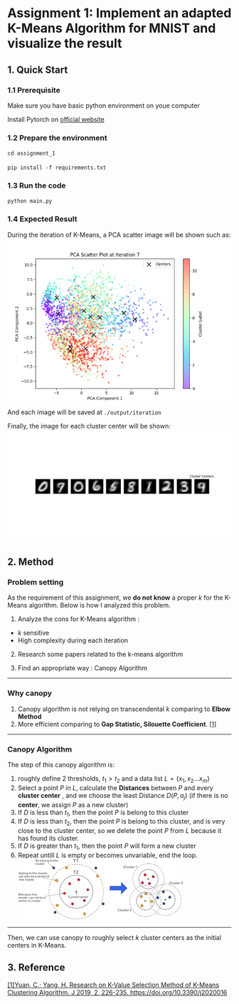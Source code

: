 # Assignment 1: Implement an adapted K-Means Algorithm for MNIST and visualize the result

## 1. Quick Start
### 1.1 Prerequisite
Make sure you have basic python environment on youe computer

Install Pytorch on [official website](https://pytorch.org/)

### 1.2 Prepare the environment
```shell
cd assignment_1

pip install -f requirements.txt
```

### 1.3 Run the code
```
python main.py
```

### 1.4 Expected Result
During the iteration of K-Means, a PCA scatter image will be shown such as:
![](./asset/images/pca_scatter_plot_iteration_example.png)
And each image will be saved at ``./output/iteration``

Finally, the image for each cluster center will be shown:
![](./asset/images/cluster_centers_example.png)

## 2. Method

### Problem setting
As the requirement of this assignment, we **do not know** a  proper $k$ for the K-Means algorithm. Below is how I analyzed this problem.

1. Analyze the cons for K-Means algorithm :
- $k$ sensitive 
- High complexity during each iteration

2. Research some papers related to the k-means algorithm

3. Find an appropriate way : Canopy Algorithm

---
### Why canopy

1. Canopy algorithm is not relying on transcendental $k$ comparing to **Elbow Method**
2. More efficient comparing to **Gap Statistic, Silouette Coefficient**. [[1]](#3-reference)
---
### Canopy Algorithm

The step of this canopy algorithm is:
1. roughly define 2 thresholds, $t_1 > t_2$ and a data list $L=\{ x_1, x_2 \dots x_m \}$
2. Select a point $P$ in $L$, calculate the **Distances** between $P$ and every **cluster center** , and we choose the least Distance $D(P,a_j)$ (if there is no **center**, we assign $P$ as a new cluster)
3. If $D$ is less than $t_1$, then the point $P$ is belong to this cluster
4. If $D$ is less than $t_2$, then the point $P$ is belong to this cluster, and is very close to the cluster center, so we delete the point $P$ from $L$ because it has found its cluster.
5. If $D$ is greater than $t_1$, then the point $P$ will form a new cluster
6. Repeat untill $L$ is empty or becomes unvariable, end the loop.
![](./asset/images/canopy.png)
---
Then, we can use canopy to roughly select $k$ cluster centers as the initial centers in K-Means.

## 3. Reference
[[1]Yuan, C.; Yang, H. Research on K-Value Selection Method of K-Means Clustering Algorithm. J 2019, 2, 226-235. https://doi.org/10.3390/j2020016 ](https://www.mdpi.com/2571-8800/2/2/16)
